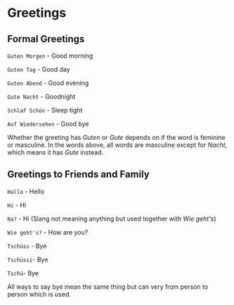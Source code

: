 # Greetings

## Formal Greetings

`Guten Morgen` - Good morning

`Guten Tag` - Good day

`Guten Abend` - Good evening

`Gute Nacht` - Goodnight

`Schlaf Schön` - Sleep tight

`Auf Wiedersehen` - Good bye

Whether the greeting has _Guten_ or _Gute_ depends on if the word is feminine or masculine. In the words above, all words are masculine except for _Nacht_, which means it has _Gute_ instead.

## Greetings to Friends and Family

`Hallo` - Hello

`Hi` - Hi

`Na?` - Hi (Slang not meaning anything but used together with _Wie geht's_)

`Wie geht's?` - How are you?

`Tschüss` - Bye

`Tschüssi`- Bye

`Tschü`- Bye

All ways to say bye mean the same thing but can very from person to person which is used.
